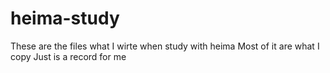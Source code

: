# heima-study
These are the files what I wirte when study with heima
Most of it are what I copy
Just is a record for me
